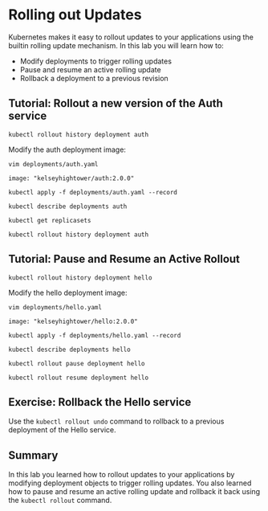 # Rolling out Updates

Kubernetes makes it easy to rollout updates to your applications using the builtin rolling update mechanism. In this lab you will learn how to:

* Modify deployments to trigger rolling updates
* Pause and resume an active rolling update
* Rollback a deployment to a previous revision

## Tutorial: Rollout a new version of the Auth service

```
kubectl rollout history deployment auth
```

Modify the auth deployment image:

```
vim deployments/auth.yaml
```

```
image: "kelseyhightower/auth:2.0.0"
```

```
kubectl apply -f deployments/auth.yaml --record
```

```
kubectl describe deployments auth
```

```
kubectl get replicasets
```

```
kubectl rollout history deployment auth
```

## Tutorial: Pause and Resume an Active Rollout

```
kubectl rollout history deployment hello
```

Modify the hello deployment image:

```
vim deployments/hello.yaml
```

```
image: "kelseyhightower/hello:2.0.0"
```

```
kubectl apply -f deployments/hello.yaml --record
```

```
kubectl describe deployments hello
```

```
kubectl rollout pause deployment hello
```

```
kubectl rollout resume deployment hello
```

## Exercise: Rollback the Hello service

Use the `kubectl rollout undo` command to rollback to a previous deployment of the Hello service.

## Summary

In this lab you learned how to rollout updates to your applications by modifying deployment objects to trigger rolling updates. You also learned how to pause and resume an active rolling update and rollback it back using the `kubectl rollout` command.
